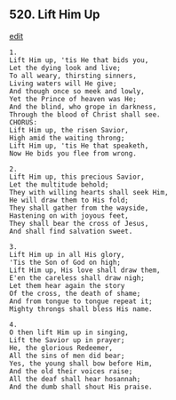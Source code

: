 
## 520.  Lift Him Up
[edit](https://docs.google.com/document/d/1oS6mecRYF8wjIh_bjqNMtGl_5bMNIrcg/edit?mode=html)



    1.
    Lift Him up, 'tis He that bids you,
    Let the dying look and live;
    To all weary, thirsting sinners,
    Living waters will He give;
    And though once so meek and lowly,
    Yet the Prince of heaven was He;
    And the blind, who grope in darkness,
    Through the blood of Christ shall see.
    CHORUS:
    Lift Him up, the risen Savior,
    High amid the waiting throng;
    Lift Him up, 'tis He that speaketh,
    Now He bids you flee from wrong.

    2.
    Lift Him up, this precious Savior,
    Let the multitude behold;
    They with willing hearts shall seek Him,
    He will draw them to His fold;
    They shall gather from the wayside,
    Hastening on with joyous feet,
    They shall bear the cross of Jesus,
    And shall find salvation sweet.

    3.
    Lift Him up in all His glory,
    'Tis the Son of God on high;
    Lift Him up, His love shall draw them,
    E'en the careless shall draw nigh;
    Let them hear again the story
    Of the cross, the death of shame;
    And from tongue to tongue repeat it;
    Mighty throngs shall bless His name.

    4.
    O then lift Him up in singing,
    Lift the Savior up in prayer;
    He, the glorious Redeemer,
    All the sins of men did bear;
    Yes, the young shall bow before Him,
    And the old their voices raise;
    All the deaf shall hear hosannah;
    And the dumb shall shout His praise.
